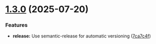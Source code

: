 # [1.3.0](https://github.com/ismaeilalrewany/medi-schedule/compare/v1.2.0...v1.3.0) (2025-07-20)

### Features

- **release:** Use semantic-release for automatic versioning ([7ca7c4f](https://github.com/ismaeilalrewany/medi-schedule/commit/7ca7c4f676c19138184395cbc0699992cdaa4dd7))
